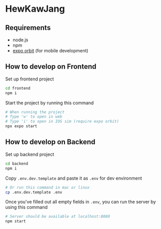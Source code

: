 # HewKawJang

## Requirements

- node.js
- npm
- [expo orbit](https://expo.dev/orbit) (for mobile development)

## How to develop on Frontend

Set up frontend project

```bash
cd frontend
npm i
```

Start the project by running this command

```bash
# When running the project
# Type 'w' to open in web
# Type 'i' to open in IOS sim (require expo orbit)
npx expo start
```

## How to develop on Backend

Set up backend project

```bash
cd backend
npm i
```

Copy `.env.dev.template` and paste it as `.env` for dev environment

```bash
# Or run this command in mac or linux
cp .env.dev.template .env
```

Once you've filled out all empty fields in `.env`, you can run the server by using this command

```bash
# Server should be available at localhost:8080
npm start
```

